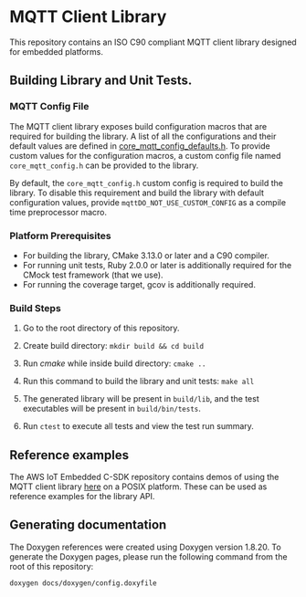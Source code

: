 # MQTT Client Library

This repository contains an ISO C90 compliant MQTT client library designed for embedded platforms.

## Building Library and Unit Tests.

### MQTT Config File

The MQTT client library exposes build configuration macros that are required for building the library.
A list of all the configurations and their default values are defined in [core_mqtt_config_defaults.h](https://github.com/FreeRTOS/coreMQTT/blob/master/source/include/core_mqtt_config_defaults.h). 
To provide custom values for the configuration macros, a custom config file named `core_mqtt_config.h` can be
provided to the library.

By default, the `core_mqtt_config.h` custom config is required to build the library. To disable this requirement
and build the library with default configuration values, provide `mqttDO_NOT_USE_CUSTOM_CONFIG` as a compile time preprocessor macro.

### Platform Prerequisites

- For building the library, CMake 3.13.0 or later and a C90 compiler.
- For running unit tests, Ruby 2.0.0 or later is additionally required for the CMock test framework (that we use).
- For running the coverage target, gcov is additionally required.

### Build Steps

1. Go to the root directory of this repository.

1. Create build directory: `mkdir build && cd build`

1. Run *cmake* while inside build directory: `cmake .. `

1. Run this command to build the library and unit tests: `make all`

1. The generated library will be present in `build/lib`, and the test executables will be present in `build/bin/tests`.

1. Run `ctest` to execute all tests and view the test run summary.

## Reference examples

The AWS IoT Embedded C-SDK repository contains demos of using the MQTT client library [here](https://github.com/aws/aws-iot-device-sdk-embedded-C/tree/development/demos/mqtt) on a POSIX platform. These can be used as reference examples for the library API.

## Generating documentation

The Doxygen references were created using Doxygen version 1.8.20. To generate the
Doxygen pages, please run the following command from the root of this repository:

```shell
doxygen docs/doxygen/config.doxyfile
```
